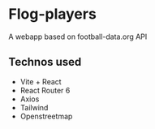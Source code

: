 # Flog-players
A webapp based on football-data.org API

## Technos used 
- Vite + React
- React Router 6
- Axios
- Tailwind
- Openstreetmap